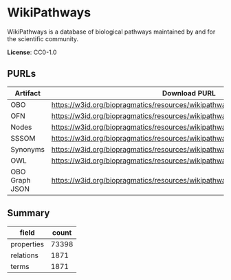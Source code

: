 # WikiPathways

WikiPathways is a database of biological pathways maintained by and for the scientific community.

**License**: CC0-1.0

## PURLs

| Artifact       | Download PURL                                                                   | Latest Versioned Download PURL                                                           |
|----------------|---------------------------------------------------------------------------------|------------------------------------------------------------------------------------------|
| OBO            | https://w3id.org/biopragmatics/resources/wikipathways/wikipathways.obo          | https://w3id.org/biopragmatics/resources/wikipathways/20250110/wikipathways.obo          |
| OFN            | https://w3id.org/biopragmatics/resources/wikipathways/wikipathways.ofn          | https://w3id.org/biopragmatics/resources/wikipathways/20250110/wikipathways.ofn          |
| Nodes          | https://w3id.org/biopragmatics/resources/wikipathways/wikipathways.tsv          | https://w3id.org/biopragmatics/resources/wikipathways/20250110/wikipathways.tsv          |
| SSSOM          | https://w3id.org/biopragmatics/resources/wikipathways/wikipathways.sssom.tsv    | https://w3id.org/biopragmatics/resources/wikipathways/20250110/wikipathways.sssom.tsv    |
| Synonyms       | https://w3id.org/biopragmatics/resources/wikipathways/wikipathways.synonyms.tsv | https://w3id.org/biopragmatics/resources/wikipathways/20250110/wikipathways.synonyms.tsv |
| OWL            | https://w3id.org/biopragmatics/resources/wikipathways/wikipathways.owl          | https://w3id.org/biopragmatics/resources/wikipathways/20250110/wikipathways.owl          |
| OBO Graph JSON | https://w3id.org/biopragmatics/resources/wikipathways/wikipathways.json         | https://w3id.org/biopragmatics/resources/wikipathways/20250110/wikipathways.json         |

## Summary

| field      |   count |
|------------|---------|
| properties |   73398 |
| relations  |    1871 |
| terms      |    1871 |
